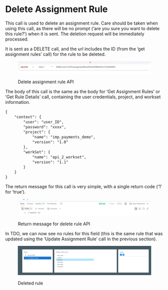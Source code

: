 # Delete Assignment Rule

This call is used to delete an assignment rule.  Care should be taken when using this call, as there will be no prompt (‘are you sure you want to delete this rule?’) when it is sent.  The deletion request will be immediately processed.

&#x20;

It is sent as a DELETE call, and the url includes the ID (from the ‘get assignment rules’ call) for the rule to be deleted.

<figure><img src="../../../../../.gitbook/assets/image (20).png" alt=""><figcaption><p>Delete assignment rule API</p></figcaption></figure>

The body of this call is the same as the body for ‘Get Assignment Rules’ or ‘Get Rule Details’ call, containing the user credentials, project, and workset information.

&#x20;

```
{
    "context": {
        "user": "user_ID",
        "password": "xxxx",
        "project": {
            "name": "imp_payments_demo",
            "version": "1.0"
        },
        "workSet": {
            "name": "api_2_workset",
            "version": "1.1"
        }
    }
}
```

&#x20;

The return message for this call is very simple, with a single return code (‘1’ for ‘true’).

<figure><img src="../../../../../.gitbook/assets/image (21).png" alt=""><figcaption><p>Return message for delete rule API</p></figcaption></figure>

In TDO, we can now see no rules for this field (this is the same rule that was updated using the ‘Update Assignment Rule’ call in the previous section).

<figure><img src="../../../../../.gitbook/assets/image (22).png" alt=""><figcaption><p>Deleted rule</p></figcaption></figure>
